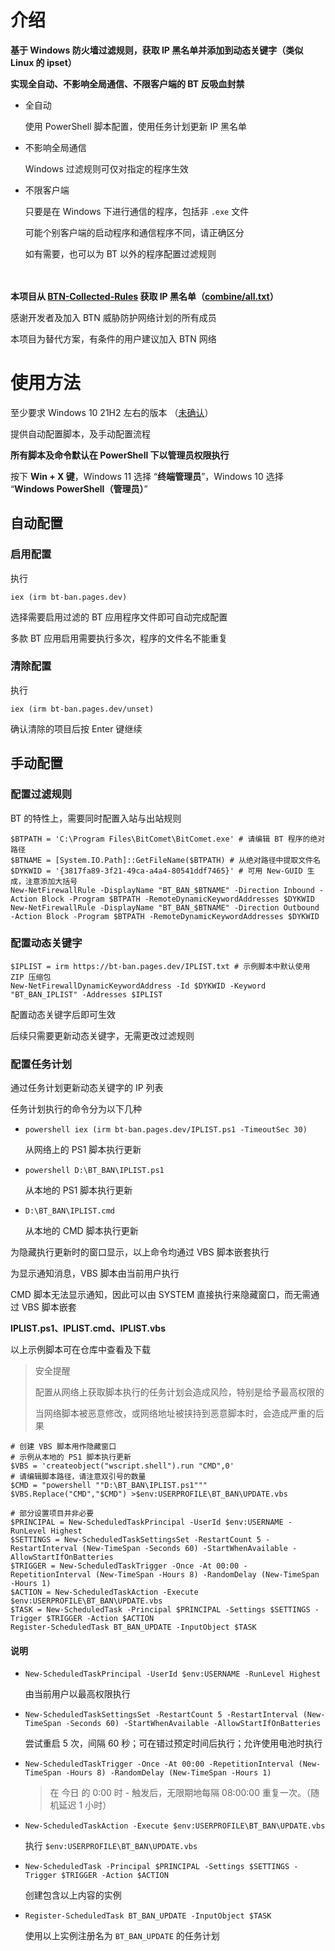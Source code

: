 # 介绍

**基于 Windows 防火墙过滤规则，获取 IP 黑名单并添加到动态关键字（类似 Linux 的 ipset）**

**实现全自动、不影响全局通信、不限客户端的 BT 反吸血封禁**

- 全自动

  使用 PowerShell 脚本配置，使用任务计划更新 IP 黑名单

- 不影响全局通信

  Windows 过滤规则可仅对指定的程序生效

- 不限客户端

  只要是在 Windows 下进行通信的程序，包括非 `.exe` 文件

  可能个别客户端的启动程序和通信程序不同，请正确区分

  如有需要，也可以为 BT 以外的程序配置过滤规则

　

**本项目从 [BTN-Collected-Rules](https://github.com/PBH-BTN/BTN-Collected-Rules) 获取 IP 黑名单（[combine/all.txt](https://github.com/PBH-BTN/BTN-Collected-Rules/blob/main/combine/all.txt)）**

感谢开发者及加入 BTN 威胁防护网络计划的所有成员

本项目为替代方案，有条件的用户建议加入 BTN 网络

# 使用方法

至少要求 Windows 10 21H2 左右的版本 （[未确认](https://github.com/MicrosoftDocs/windows-powershell-docs/blob/main/docset/winserver2022-ps/netsecurity/Get-NetFirewallDynamicKeywordAddress.md)）

提供自动配置脚本，及手动配置流程

**所有脚本及命令默认在 PowerShell 下以管理员权限执行**

按下 **Win + X 键**，Windows 11 选择 “**终端管理员**”，Windows 10 选择 “**Windows PowerShell（管理员）**”

## 自动配置

### 启用配置

执行

`iex (irm bt-ban.pages.dev)`

选择需要启用过滤的 BT 应用程序文件即可自动完成配置

多款 BT 应用启用需要执行多次，程序的文件名不能重复

### 清除配置

执行

`iex (irm bt-ban.pages.dev/unset)`

确认清除的项目后按 Enter 键继续

## 手动配置

### 配置过滤规则

BT 的特性上，需要同时配置入站与出站规则

```
$BTPATH = 'C:\Program Files\BitComet\BitComet.exe' # 请编辑 BT 程序的绝对路径
$BTNAME = [System.IO.Path]::GetFileName($BTPATH) # 从绝对路径中提取文件名
$DYKWID = '{3817fa89-3f21-49ca-a4a4-80541ddf7465}' # 可用 New-GUID 生成，注意添加大括号
New-NetFirewallRule -DisplayName "BT_BAN_$BTNAME" -Direction Inbound -Action Block -Program $BTPATH -RemoteDynamicKeywordAddresses $DYKWID
New-NetFirewallRule -DisplayName "BT_BAN_$BTNAME" -Direction Outbound -Action Block -Program $BTPATH -RemoteDynamicKeywordAddresses $DYKWID
```

### 配置动态关键字

```
$IPLIST = irm https://bt-ban.pages.dev/IPLIST.txt # 示例脚本中默认使用 ZIP 压缩包
New-NetFirewallDynamicKeywordAddress -Id $DYKWID -Keyword "BT_BAN_IPLIST" -Addresses $IPLIST
```

配置动态关键字后即可生效

后续只需要更新动态关键字，无需更改过滤规则

### 配置任务计划

通过任务计划更新动态关键字的 IP 列表

任务计划执行的命令分为以下几种

- `powershell iex (irm bt-ban.pages.dev/IPLIST.ps1 -TimeoutSec 30)`

  从网络上的 PS1 脚本执行更新
  
- `powershell D:\BT_BAN\IPLIST.ps1`

  从本地的 PS1 脚本执行更新

- `D:\BT_BAN\IPLIST.cmd`

  从本地的 CMD 脚本执行更新

为隐藏执行更新时的窗口显示，以上命令均通过 VBS 脚本嵌套执行

为显示通知消息，VBS 脚本由当前用户执行

CMD 脚本无法显示通知，因此可以由 SYSTEM 直接执行来隐藏窗口，而无需通过 VBS 脚本嵌套

**IPLIST.ps1、IPLIST.cmd、IPLIST.vbs** 

以上示例脚本可在仓库中查看及下载

> 安全提醒
> 
> 配置从网络上获取脚本执行的任务计划会造成风险，特别是给予最高权限的
> 
> 当网络脚本被恶意修改，或网络地址被挟持到恶意脚本时，会造成严重的后果

```
# 创建 VBS 脚本用作隐藏窗口
# 示例从本地的 PS1 脚本执行更新
$VBS = 'createobject("wscript.shell").run "CMD",0'
# 请编辑脚本路径，请注意双引号的数量
$CMD = "powershell ""D:\BT_BAN\IPLIST.ps1"""
$VBS.Replace("CMD","$CMD") >$env:USERPROFILE\BT_BAN\UPDATE.vbs

# 部分设置项目并非必要
$PRINCIPAL = New-ScheduledTaskPrincipal -UserId $env:USERNAME -RunLevel Highest
$SETTINGS = New-ScheduledTaskSettingsSet -RestartCount 5 -RestartInterval (New-TimeSpan -Seconds 60) -StartWhenAvailable -AllowStartIfOnBatteries
$TRIGGER = New-ScheduledTaskTrigger -Once -At 00:00 -RepetitionInterval (New-TimeSpan -Hours 8) -RandomDelay (New-TimeSpan -Hours 1)
$ACTION = New-ScheduledTaskAction -Execute $env:USERPROFILE\BT_BAN\UPDATE.vbs
$TASK = New-ScheduledTask -Principal $PRINCIPAL -Settings $SETTINGS -Trigger $TRIGGER -Action $ACTION
Register-ScheduledTask BT_BAN_UPDATE -InputObject $TASK
```

#### 说明

- `New-ScheduledTaskPrincipal -UserId $env:USERNAME -RunLevel Highest`

  由当前用户以最高权限执行

- `New-ScheduledTaskSettingsSet -RestartCount 5 -RestartInterval (New-TimeSpan -Seconds 60) -StartWhenAvailable -AllowStartIfOnBatteries`

  尝试重启 5 次，间隔 60 秒；可在错过预定时间后执行；允许使用电池时执行

- `New-ScheduledTaskTrigger -Once -At 00:00 -RepetitionInterval (New-TimeSpan -Hours 8) -RandomDelay (New-TimeSpan -Hours 1)`

  > 在 今日 的 0:00 时 - 触发后，无限期地每隔 08:00:00 重复一次。（随机延迟 1 小时）

- `New-ScheduledTaskAction -Execute $env:USERPROFILE\BT_BAN\UPDATE.vbs`

  执行 `$env:USERPROFILE\BT_BAN\UPDATE.vbs`

- `New-ScheduledTask -Principal $PRINCIPAL -Settings $SETTINGS -Trigger $TRIGGER -Action $ACTION`

  创建包含以上内容的实例

- `Register-ScheduledTask BT_BAN_UPDATE -InputObject $TASK`

  使用以上实例注册名为 `BT_BAN_UPDATE` 的任务计划
